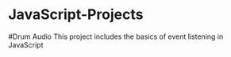 # JavaScript-Projects

#Drum Audio
This project includes the basics of event listening in JavaScript
